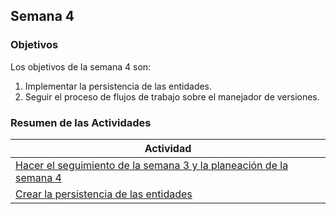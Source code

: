 ## Semana 4

### Objetivos

Los objetivos de la semana 4 son:

1. Implementar la persistencia de las entidades.
2. Seguir el proceso de flujos de trabajo sobre el manejador de versiones.

### Resumen de las Actividades

| Actividad                                                                                      |
| ---------------------------------------------------------------------------------------------- |
| [Hacer el seguimiento de la semana 3 y la planeación de la semana 4 ](s4_syp.md)               |
| [Crear la persistencia de las entidades](s4_persistencia.md) |
